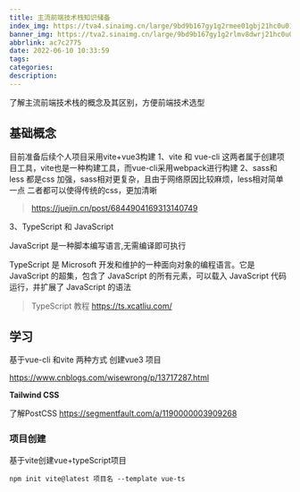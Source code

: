 ```yaml
---
title: 主流前端技术栈知识储备
index_img: https://tva4.sinaimg.cn/large/9bd9b167gy1g2rmee01gbj21hc0u01kx.jpg
banner_img: https://tva2.sinaimg.cn/large/9bd9b167gy1g2rlmv8dwrj21hc0u01c9.jpg
abbrlink: ac7c2775
date: 2022-06-10 10:33:59
tags:
categories:
description:
---
```


了解主流前端技术栈的概念及其区别，方便前端技术选型

<!-- more -->

## 基础概念

目前准备后续个人项目采用vite+vue3构建
1、vite 和 vue-cli
这两者属于创建项目工具，vite也是一种构建工具，而vue-cli采用webpack进行构建
2、sass和less
都是css 加强，sass相对更复杂，且由于网络原因比较麻烦，less相对简单一点
二者都可以使得传统的css，更加清晰

> https://juejin.cn/post/6844904169313140749

3、TypeScript 和 JavaScript

JavaScript 是一种脚本编写语言,无需编译即可执行

TypeScript 是 Microsoft 开发和维护的一种面向对象的编程语言。它是 JavaScript 的超集，包含了 JavaScript 的所有元素，可以载入 JavaScript 代码运行，并扩展了 JavaScript 的语法

> TypeScript 教程 https://ts.xcatliu.com/

## 学习

基于vue-cli 和vite 两种方式 创建vue3 项目

https://www.cnblogs.com/wisewrong/p/13717287.html

**Tailwind CSS**

了解PostCSS https://segmentfault.com/a/1190000003909268

### 项目创建

基于vite创建vue+typeScript项目

```
npm init vite@latest 项目名 --template vue-ts
```




